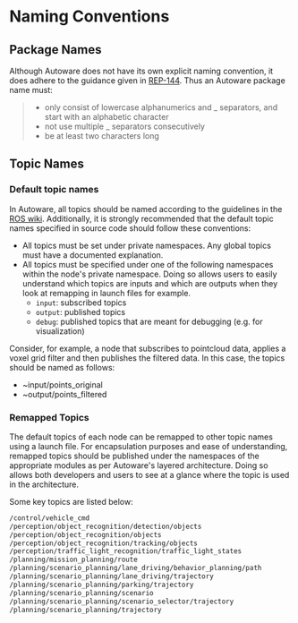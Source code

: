 # Naming Conventions

## Package Names

Although Autoware does not have its own explicit naming convention, it does adhere to the guidance given in [REP-144](https://www.ros.org/reps/rep-0144.html). Thus an Autoware package name must:

> - only consist of lowercase alphanumerics and \_ separators, and start with an alphabetic character
> - not use multiple \_ separators consecutively
> - be at least two characters long

## Topic Names

### Default topic names

In Autoware, all topics should be named according to the guidelines in the [ROS wiki](http://wiki.ros.org/Names).
Additionally, it is strongly recommended that the default topic names specified in source code should follow these conventions:

- All topics must be set under private namespaces. Any global topics must have a documented explanation.
- All topics must be specified under one of the following namespaces within the node's private namespace. Doing so allows users to easily understand which topics are inputs and which are outputs when they look at remapping in launch files for example.
  - `input`: subscribed topics
  - `output`: published topics
  - `debug`: published topics that are meant for debugging (e.g. for visualization)

Consider, for example, a node that subscribes to pointcloud data, applies a voxel grid filter and then publishes the filtered data. In this case, the topics should be named as follows:

- ~input/points_original
- ~output/points_filtered

### Remapped Topics

The default topics of each node can be remapped to other topic names using a launch file.
For encapsulation purposes and ease of understanding, remapped topics should be published under the namespaces of the appropriate modules as per Autoware's layered architecture. Doing so allows both developers and users to see at a glance where the topic is used in the architecture.

Some key topics are listed below:

```txt
/control/vehicle_cmd
/perception/object_recognition/detection/objects
/perception/object_recognition/objects
/perception/object_recognition/tracking/objects
/perception/traffic_light_recognition/traffic_light_states
/planning/mission_planning/route
/planning/scenario_planning/lane_driving/behavior_planning/path
/planning/scenario_planning/lane_driving/trajectory
/planning/scenario_planning/parking/trajectory
/planning/scenario_planning/scenario
/planning/scenario_planning/scenario_selector/trajectory
/planning/scenario_planning/trajectory
```
